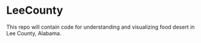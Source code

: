 # LeeCounty
This repo will contain code for understanding and visualizing food desert in Lee County, Alabama.
